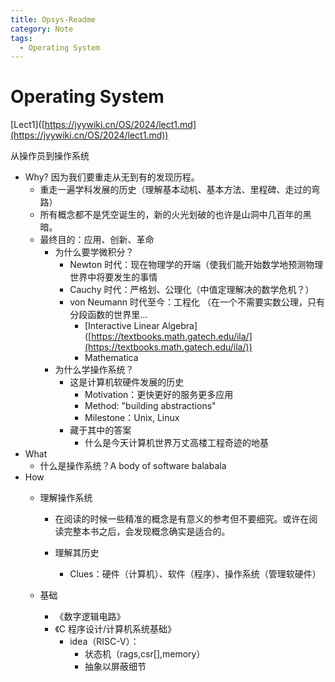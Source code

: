 ```yaml
---
title: Opsys-Readme
category: Note
tags:
  - Operating System
---
```


# Operating System

\[Lect1]\([https://jyywiki.cn/OS/2024/lect1.md](https://jyywiki.cn/OS/2024/lect1.md))

从操作员到操作系统

* Why?  因为我们要重走从无到有的发现历程。
  * 重走一遍学科发展的历史（理解基本动机、基本方法、里程碑、走过的弯路）
  * 所有概念都不是凭空诞生的，新的火光划破的也许是山洞中几百年的黑暗。
  * 最终目的：应用、创新、革命&#x20;
    * 为什么要学微积分？
      * Newton 时代：现在物理学的开端（使我们能开始数学地预测物理世界中将要发生的事情
      * Cauchy 时代：严格划、公理化（中值定理解决的数学危机？）
      * von Neumann 时代至今：工程化 （在一个不需要实数公理，只有分段函数的世界里...
        * \[Interactive Linear Algebra]\([https://textbooks.math.gatech.edu/ila/](https://textbooks.math.gatech.edu/ila/))
        * Mathematica
    * 为什么学操作系统？
      * 这是计算机软硬件发展的历史
        * Motivation：更快更好的服务更多应用
        * Method: "building abstractions"
        * Milestone：Unix, Linux
      * 藏于其中的答案
        * 什么是今天计算机世界万丈高楼工程奇迹的地基
* What&#x20;
  * &#x20;什么是操作系统？A body of software balabala
* How
  * 理解操作系统
    * 在阅读的时候一些精准的概念是有意义的参考但不要细究。或许在阅读完整本书之后，会发现概念确实是适合的。
    *   理解其历史

        * Clues：硬件（计算机）、软件（程序）、操作系统（管理软硬件）


  *   基础

      * 《数字逻辑电路》
      * 《C 程序设计/计算机系统基础》
        * idea（RISC-V）：
          * 状态机（rags,csr\[],memory）
          *   抽象以屏蔽细节



      &#x20;   &#x20;
